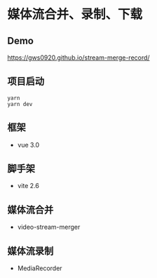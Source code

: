 # 媒体流合并、录制、下载

## Demo
https://gws0920.github.io/stream-merge-record/
## 项目启动
```
yarn
yarn dev
```
## 框架
- vue 3.0
## 脚手架
- vite 2.6
## 媒体流合并
- video-stream-merger
## 媒体流录制
- MediaRecorder